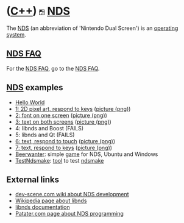 # ([C++](Cpp.md)) ![NDS](PicNds.png) [NDS](CppNds.md)

The [NDS](CppNds.md) (an abbreviation of 'Nintendo Dual Screen') is an
[operating system](CppOs.md).

## [NDS FAQ](CppNdsFaq.md)

For the [NDS FAQ](CppNdsFaq.md), go to the [NDS FAQ](CppNdsFaq.md).

## [NDS](CppNds.md) examples

 * [Hello World](https://github.com/richelbilderbeek/travis_qmake_gcc_cpp98_libnds)
 * [1: 2D pixel art, respond to keys](CppNdsExample1.md) ([picture (png)](CppNdsExample1.png))
 * [2: font on one screen](CppNdsExample2.md) ([picture (png)](CppNdsExample2.png))
 * [3: text on both screens](CppNdsExample3.md) ([picture (png)](CppNdsExample3.png))
 * 4: libnds and Boost (FAILS)
 * 5: libnds and Qt (FAILS)
 * [6: text, respond to touch](CppNdsExample6.md) ([picture (png)](CppNdsExample6.png))
 * [7: text, respond to keys](CppNdsExample7.md) ([picture (png)](CppNdsExample7.png))
 * [Beerwanter](GameBeerWanter.md): simple [game](Games.md) for NDS, Ubuntu and Windows
 * [TestNdsmake](ToolTestNdsmake.md): [tool](Tools.md) to test [ndsmake](ToolNdsmake.md)

## External links

 * [dev-scene.com wiki about NDS development](http://dev-scene.com/NDS)
 * [Wikipedia page about libnds](http://en.wikipedia.org/wiki/Libnds)
 * [libnds documentation](http://libnds.devkitpro.org)
 * [Patater.com page about NDS programming](http://patater.com/files/projects/manual/manual.html)
